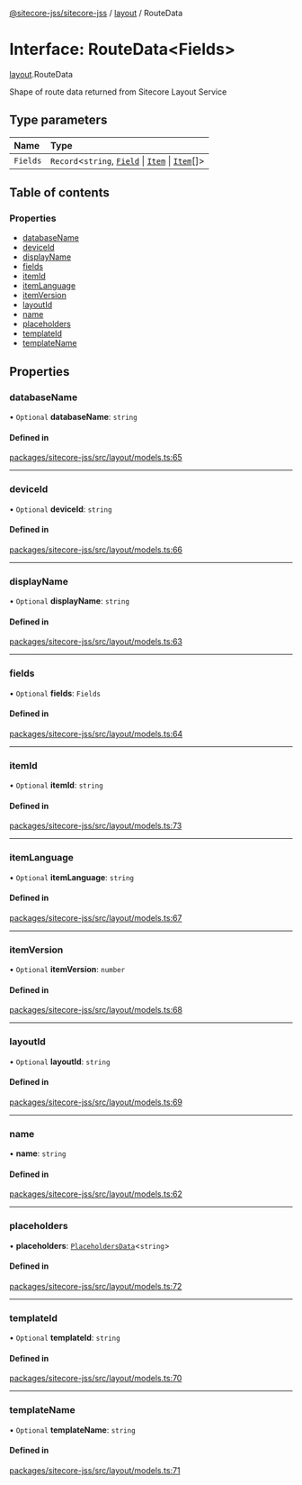 [@sitecore-jss/sitecore-jss](../README.md) / [layout](../modules/layout.md) / RouteData

# Interface: RouteData\<Fields\>

[layout](../modules/layout.md).RouteData

Shape of route data returned from Sitecore Layout Service

## Type parameters

| Name | Type |
| :------ | :------ |
| `Fields` | `Record`\<`string`, [`Field`](layout.Field.md) \| [`Item`](layout.Item.md) \| [`Item`](layout.Item.md)[]\> |

## Table of contents

### Properties

- [databaseName](layout.RouteData.md#databasename)
- [deviceId](layout.RouteData.md#deviceid)
- [displayName](layout.RouteData.md#displayname)
- [fields](layout.RouteData.md#fields)
- [itemId](layout.RouteData.md#itemid)
- [itemLanguage](layout.RouteData.md#itemlanguage)
- [itemVersion](layout.RouteData.md#itemversion)
- [layoutId](layout.RouteData.md#layoutid)
- [name](layout.RouteData.md#name)
- [placeholders](layout.RouteData.md#placeholders)
- [templateId](layout.RouteData.md#templateid)
- [templateName](layout.RouteData.md#templatename)

## Properties

### databaseName

• `Optional` **databaseName**: `string`

#### Defined in

[packages/sitecore-jss/src/layout/models.ts:65](https://github.com/Sitecore/jss/blob/765f201a2/packages/sitecore-jss/src/layout/models.ts#L65)

___

### deviceId

• `Optional` **deviceId**: `string`

#### Defined in

[packages/sitecore-jss/src/layout/models.ts:66](https://github.com/Sitecore/jss/blob/765f201a2/packages/sitecore-jss/src/layout/models.ts#L66)

___

### displayName

• `Optional` **displayName**: `string`

#### Defined in

[packages/sitecore-jss/src/layout/models.ts:63](https://github.com/Sitecore/jss/blob/765f201a2/packages/sitecore-jss/src/layout/models.ts#L63)

___

### fields

• `Optional` **fields**: `Fields`

#### Defined in

[packages/sitecore-jss/src/layout/models.ts:64](https://github.com/Sitecore/jss/blob/765f201a2/packages/sitecore-jss/src/layout/models.ts#L64)

___

### itemId

• `Optional` **itemId**: `string`

#### Defined in

[packages/sitecore-jss/src/layout/models.ts:73](https://github.com/Sitecore/jss/blob/765f201a2/packages/sitecore-jss/src/layout/models.ts#L73)

___

### itemLanguage

• `Optional` **itemLanguage**: `string`

#### Defined in

[packages/sitecore-jss/src/layout/models.ts:67](https://github.com/Sitecore/jss/blob/765f201a2/packages/sitecore-jss/src/layout/models.ts#L67)

___

### itemVersion

• `Optional` **itemVersion**: `number`

#### Defined in

[packages/sitecore-jss/src/layout/models.ts:68](https://github.com/Sitecore/jss/blob/765f201a2/packages/sitecore-jss/src/layout/models.ts#L68)

___

### layoutId

• `Optional` **layoutId**: `string`

#### Defined in

[packages/sitecore-jss/src/layout/models.ts:69](https://github.com/Sitecore/jss/blob/765f201a2/packages/sitecore-jss/src/layout/models.ts#L69)

___

### name

• **name**: `string`

#### Defined in

[packages/sitecore-jss/src/layout/models.ts:62](https://github.com/Sitecore/jss/blob/765f201a2/packages/sitecore-jss/src/layout/models.ts#L62)

___

### placeholders

• **placeholders**: [`PlaceholdersData`](../modules/layout.md#placeholdersdata)\<`string`\>

#### Defined in

[packages/sitecore-jss/src/layout/models.ts:72](https://github.com/Sitecore/jss/blob/765f201a2/packages/sitecore-jss/src/layout/models.ts#L72)

___

### templateId

• `Optional` **templateId**: `string`

#### Defined in

[packages/sitecore-jss/src/layout/models.ts:70](https://github.com/Sitecore/jss/blob/765f201a2/packages/sitecore-jss/src/layout/models.ts#L70)

___

### templateName

• `Optional` **templateName**: `string`

#### Defined in

[packages/sitecore-jss/src/layout/models.ts:71](https://github.com/Sitecore/jss/blob/765f201a2/packages/sitecore-jss/src/layout/models.ts#L71)
